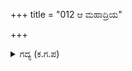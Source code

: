 +++
title = "012 ಆ ಮಹಾದ್ರಿಯ"

+++

<details><summary>ಗದ್ಯ (ಕ.ಗ.ಪ) </summary>

12. ಆ ಮಹಾ ಪರ್ವತದ ತಪ್ಪಲಿನಲ್ಲಿರುವ ಬಾಳೆ ತೋಟದಲ್ಲಿ ಶ್ರೀರಾಮನಾಮ ಭಜನೆಯನ್ನು ಮಾಡುತ್ತಾ ಹನುಮಂತನಿದ್ದನು. ಭೀಮನ ಅರಣ್ಯ ಗಮನದ ಸಿಂಹನಾದದಿಂದಾಗಿ ಧ್ಯಾನದ ಗುಂಗಿನಿಂದ ಎಚ್ಚರವಾಗಿ ಹನುಮನು ಕಣ್ತೆರೆದನು.
</details>
